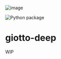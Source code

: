 ![image](https://github.com/giotto-ai/giotto-deep/blob/master/docs/giotto-deep-big.svg)

![Python package](https://github.com/giotto-ai/giotto-deep/workflows/Python%20package/badge.svg)
# giotto-deep

WIP
